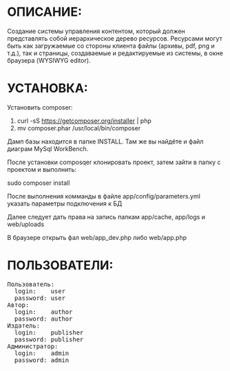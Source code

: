 ОПИСАНИЕ:
=======================

Создание системы управления контентом, который должен представлять собой иерархическое дерево ресурсов. Ресурсами могут быть как загружаемые со стороны клиента файлы (архивы, pdf, png и т.д.), так и страницы, создаваемые и редактируемые из системы, в окне браузера (WYSIWYG editor).




УСТАНОВКА:
=======================

Установить composer:

1. curl -sS https://getcomposer.org/installer | php
2. mv composer.phar /usr/local/bin/composer

Дамп базы находится в папке INSTALL. Там же вы найдёте и файл диаграм MySql WorkBench.

После установки composqer клонировать проект, затем зайти в папку с проектом и выполнить:

sudo composer install

После выполнения комманды в файле app/config/parameters.yml указать параметры подключения к БД

Далее следует дать права на запись папкам app/cache, app/logs и web/uploads

В браузере открыть фал web/app_dev.php либо web/app.php


ПОЛЬЗОВАТЕЛИ:
=======================

<pre>
Пользователь:
  login:    user
  password: user
Автор:
  login:    author
  password: author
Издатель:
  login:    publisher
  password: publisher
Администратор:
  login:    admin
  password: admin
</pre>

